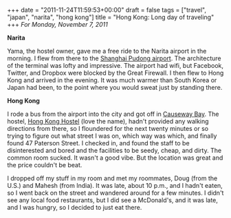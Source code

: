 +++
date = "2011-11-24T11:59:53+00:00"
draft = false
tags = ["travel", "japan", "narita", "hong kong"]
title = "Hong Kong: Long day of traveling"
+++
*For Monday, November 7, 2011*

**Narita**

Yama, the hostel owner, gave me a free ride to the Narita airport in the morning. I flew from there to the [Shanghai Pudong airport](http://www.google.com/search?client=safari&rls=en&q=causeway+bay&oe=UTF-8&um=1&ie=UTF-8&hl=en&tbm=isch&source=og&sa=N&tab=wi&biw=1366&bih=690&sei=fBLJTtyiMeKiiAfl9aDnDw#um=1&hl=en&client=safari&rls=en&tbm=isch&sa=1&q=shanghai+pudong+airport&oq=shanghai+pudong+airport&aq=f&aqi=g3g-S7&aql=&gs_sm=e&gs_upl=11710l12548l0l12757l8l7l0l3l3l2l485l1461l2-1.2.1l4l0&bav=on.2,or.r_gc.r_pw.,cf.osb&fp=1460ce4e7fe906b2&biw=1366&bih=690). The architecture of the terminal was lofty and impressive. The airport had wifi, but Facebook, Twitter, and Dropbox were blocked by the Great Firewall. I then flew to Hong Kong and arrived in the evening. It was much warmer than South Korea or Japan had been, to the point where you would sweat just by standing there.

**Hong Kong**

I rode a bus from the airport into the city and got off in [Causeway Bay](http://www.google.com/search?client=safari&rls=en&q=causeway+bay&oe=UTF-8&um=1&ie=UTF-8&hl=en&tbm=isch&source=og&sa=N&tab=wi&biw=1366&bih=690&sei=fBLJTtyiMeKiiAfl9aDnDw). The hostel, [Hong Kong Hostel](http://www.google.com/url?sa=t&rct=j&q=site%3Ahostelworld.com%20hong%20kong%20hostel&source=web&cd=2&ved=0CIwBEBYwAQ&url=http%3A%2F%2Fwww.hostelworld.com%2Fhosteldetails.php%2FHong-Kong-Hostel%2FHong-Kong%2F16037&ei=GhPJTueNIYuZiAf5g6zjDw&usg=AFQjCNGAf7FjooJrUK1QtGLADrkNjWRYwg&sig2=tvJ9aLf62lz80ZtnpC9FfA) (love the name), hadn't provided any walking directions from there, so I floundered for the next twenty minutes or so trying to figure out what street I was on, which way was which, and finally found 47 Paterson Street. I checked in, and found the staff to be disinterested and bored and the facilities to be seedy, cheap, and dirty. The common room sucked. It wasn't a good vibe. But the location was great and the price couldn't be beat.

I dropped off my stuff in my room and met my roommates, Doug (from the U.S.) and Mahesh (from India). It was late, about 10 p.m., and I hadn't eaten, so I went back on the street and wandered around for a few minutes. I didn't see any local food restaurants, but I did see a McDonald's, and it was late, and I was hungry, so I decided to just eat there.